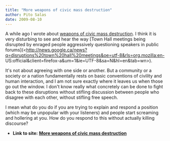 ```yaml
---
title: "More weapons of civic mass destruction"
author: Pito Salas
date: 2009-08-10
---
```


A while ago I wrote about [weapons of civic mass
destruction](</2009/04/25/weapons-of-civic-mass-destruction-2522/>). I think
it is very disturbing to see and hear the way [Town Hall meetings being
disrupted by enraged people aggressively questioning speakers in public
forums](<http://news.google.ca/news?q=disruptions%20town%20hall%20meetings&oe=utf-8&rls=org.mozilla:en-
US:official&client=firefox-a&um=1&ie=UTF-8&sa=N&hl=en&tab=wn>).

It's not about agreeing with one side or another. But a community or a society
or a nation fundamentally rests on basic conventions of civility and human
interaction, and I am not sure exactly where it leaves us when those go out
the window. I don't know really what concretely can be done to fight back to
these disruptions without stifling discussion between people who disagree with
each other, without stifling free speech.

I mean what do you do if you are trying to explain and respond a position
(which may be unpopular with your listeners) and people start screaming and
hollering at you. How do you respond to this without actually killing
discourse?


* **Link to site:** **[More weapons of civic mass destruction](None)**
